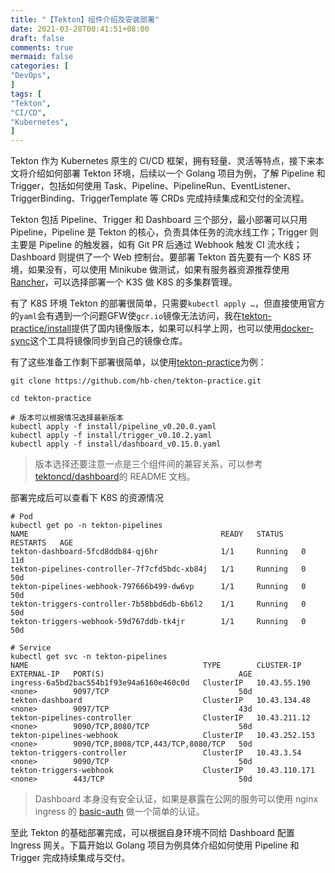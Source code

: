 ```yaml
---
title: "【Tekton】组件介绍及安装部署"
date: 2021-03-28T00:41:51+08:00
draft: false
comments: true
mermaid: false
categories: [
"DevOps",
]
tags: [
"Tekton",
"CI/CD",
"Kubernetes",
]
---
```


Tekton 作为 Kubernetes 原生的 CI/CD 框架，拥有轻量、灵活等特点，接下来本文将介绍如何部署 Tekton 环境，后续以一个 Golang 项目为例，了解 Pipeline 和 Trigger，包括如何使用 Task、Pipeline、PipelineRun、EventListener、TriggerBinding、TriggerTemplate 等 CRDs 完成持续集成和交付的全流程。

<!--more-->

Tekton 包括 Pipeline、Trigger 和 Dashboard 三个部分，最小部署可以只用 Pipeline，Pipeline 是 Tekton 的核心，负责具体任务的流水线工作；Trigger 则主要是 Pipeline 的触发器，如有 Git PR 后通过 Webhook 触发 CI 流水线；Dashboard 则提供了一个 Web 控制台。要部署 Tekton 首先要有一个 K8S 环境，如果没有，可以使用 Minikube 做测试，如果有服务器资源推荐使用 [Rancher](https://rancher.com/)，可以选择部署一个 K3S 做 K8S 的多集群管理。

有了 K8S 环境 Tekton 的部署很简单，只需要`kubectl apply …`，但直接使用官方的`yaml`会有遇到一个问题GFW使`gcr.io`镜像无法访问，我在[tekton-practice/install](https://github.com/hb-chen/tekton-practice/tree/main/install)提供了国内镜像版本，如果可以科学上网，也可以使用[docker-sync](https://github.com/hb-chen/docker-sync)这个工具将镜像同步到自己的镜像仓库。

有了这些准备工作剩下部署很简单，以使用[tekton-practice](https://github.com/hb-chen/tekton-practice)为例：

```shell
git clone https://github.com/hb-chen/tekton-practice.git

cd tekton-practice

# 版本可以根据情况选择最新版本
kubectl apply -f install/pipeline_v0.20.0.yaml
kubectl apply -f install/trigger_v0.10.2.yaml
kubectl apply -f install/dashboard_v0.15.0.yaml
```

> 版本选择还要注意一点是三个组件间的兼容关系，可以参考[tektoncd/dashboard](https://github.com/tektoncd/dashboard#which-version-should-i-use)的 README 文档。

部署完成后可以查看下 K8S 的资源情况

```shell
# Pod
kubectl get po -n tekton-pipelines
NAME                                           READY   STATUS    RESTARTS   AGE
tekton-dashboard-5fcd8ddb84-qj6hr              1/1     Running   0          11d
tekton-pipelines-controller-7f7cfd5bdc-xb84j   1/1     Running   0          50d
tekton-pipelines-webhook-797666b499-dw6vp      1/1     Running   0          50d
tekton-triggers-controller-7b58bbd6db-6b6l2    1/1     Running   0          50d
tekton-triggers-webhook-59d767ddb-tk4jr        1/1     Running   0          50d

# Service
kubectl get svc -n tekton-pipelines
NAME                                       TYPE        CLUSTER-IP      EXTERNAL-IP   PORT(S)                              AGE
ingress-6a5bd2bac554b1f93e94a6160e460c0d   ClusterIP   10.43.55.190    <none>        9097/TCP                             50d
tekton-dashboard                           ClusterIP   10.43.134.48    <none>        9097/TCP                             43d
tekton-pipelines-controller                ClusterIP   10.43.211.12    <none>        9090/TCP,8080/TCP                    50d
tekton-pipelines-webhook                   ClusterIP   10.43.252.153   <none>        9090/TCP,8008/TCP,443/TCP,8080/TCP   50d
tekton-triggers-controller                 ClusterIP   10.43.3.54      <none>        9090/TCP                             50d
tekton-triggers-webhook                    ClusterIP   10.43.110.171   <none>        443/TCP                              50d
```

> Dashboard 本身没有安全认证，如果是暴露在公网的服务可以使用 nginx ingress 的 [basic-auth](https://kubernetes.github.io/ingress-nginx/examples/auth/basic/) 做一个简单的认证。

至此 Tekton 的基础部署完成，可以根据自身环境不同给 Dashboard 配置 Ingress 网关。下篇开始以 Golang 项目为例具体介绍如何使用 Pipeline 和 Trigger 完成持续集成与交付。
